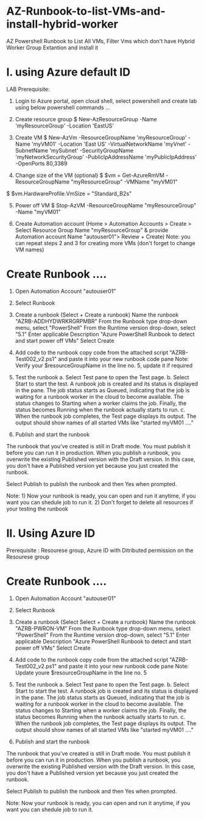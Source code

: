 # AZ-Runbook-to-list-VMs-and-install-hybrid-worker

AZ Powershell Runbook to List All VMs, Filter Vms which don't have Hybrid Worker Group Extantion and install it

# I. using Azure default ID
LAB Prerequisite:

1. Login to Azure portal, open cloud shell, select powershell and create lab using below powershell commands ...

2. Create resource group
$ New-AzResourceGroup -Name 'myResourceGroup' -Location 'EastUS'

3. Create VM
$ New-AzVm -ResourceGroupName 'myResourceGroup' -Name 'myVM01' -Location 'East US' -VirtualNetworkName 'myVnet' -SubnetName 'mySubnet' -SecurityGroupName 'myNetworkSecurityGroup' -PublicIpAddressName 'myPublicIpAddress' -OpenPorts 80,3389

4. Change size of the VM (optional)
$ $vm = Get-AzureRmVM -ResourceGroupName "myResourceGroup" -VMName "myVM01"

$ $vm.HardwareProfile.VmSize = "Standard_B2s"

5. Power off VM
$ Stop-AzVM -ResourceGroupName "myResourceGroup" -Name "myVM01"

6. Create Automation account (Home > Automation Accounts > Create > Select Resource Group Name "myResourceGroup" & provide Automation account Name "autouser01"> Review + Create)
Note: you can repeat steps 2 and 3 for creating more VMs (don't forget to change VM names)

# Create Runbook ....
1. Open Automation Account "autouser01"

2. Select Runbook

3. Create a runbook (Select + Create a runbook) Name the runbook "AZRB-ADDHYDWRKRGRPMBR" From the Runbook type drop-down menu, select "PowerShell" From the Runtime version drop-down, select "5.1" Enter applicable Description "Azure PowerShell Runbook to detect and start power off VMs" Select Create

4. Add code to the runbook copy code from the attached script "AZRB-Test002_v2.ps1" and paste it into your new runbook code pane Note: Verify your $resourceGroupName in the line no. 5, update it if required

5. Test the runbook a. Select Test pane to open the Test page. b. Select Start to start the test. A runbook job is created and its status is displayed in the pane. The job status starts as Queued, indicating that the job is waiting for a runbook worker in the cloud to become available. The status changes to Starting when a worker claims the job. Finally, the status becomes Running when the runbook actually starts to run. c. When the runbook job completes, the Test page displays its output. The output should show names of all started VMs like "started myVM01 ...."

6. Publish and start the runbook

The runbook that you've created is still in Draft mode. You must publish it before you can run it in production. When you publish a runbook, you overwrite the existing Published version with the Draft version. In this case, you don't have a Published version yet because you just created the runbook.

Select Publish to publish the runbook and then Yes when prompted.

Note: 1) Now your runbook is ready, you can open and run it anytime, if you want you can shedule job to run it.
      2) Don't forget to delete all resources if your testing the runbook

# II. Using Azure ID

Prerequisite : Resourese group, Azure ID with Ditributed permission on the Resourese group

# Create Runbook ....

1. Open Automation Account "autouser01"

2. Select Runbook

3. Create a runbook (Select Select + Create a runbook) Name the runbook "AZRB-PWRON-VM" From the Runbook type drop-down menu, select "PowerShell" From the Runtime version drop-down, select "5.1" Enter applicable Description "Azure PowerShell Runbook to detect and start power off VMs" Select Create

4. Add code to the runbook copy code from the attached script "AZRB-Test002_v2.ps1" and paste it into your new runbook code pane Note: Update youre $resourceGroupName in the line no. 5

5. Test the runbook a. Select Test pane to open the Test page. b. Select Start to start the test. A runbook job is created and its status is displayed in the pane. The job status starts as Queued, indicating that the job is waiting for a runbook worker in the cloud to become available. The status changes to Starting when a worker claims the job. Finally, the status becomes Running when the runbook actually starts to run. c. When the runbook job completes, the Test page displays its output. The output should show names of all started VMs like "started myVM01 ...."

6. Publish and start the runbook

The runbook that you've created is still in Draft mode. You must publish it before you can run it in production. When you publish a runbook, you overwrite the existing Published version with the Draft version. In this case, you don't have a Published version yet because you just created the runbook.

Select Publish to publish the runbook and then Yes when prompted.

Note: Now your runbook is ready, you can open and run it anytime, if you want you can shedule job to run it.
